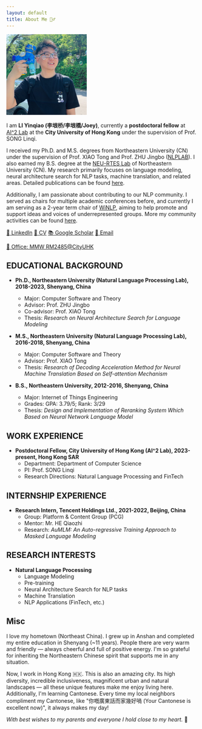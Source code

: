 ```yaml
---
layout: default
title: About Me 🙋‍♂️
---
```


<img src="/asset/pics/myself.jpeg" alt="Myself" width="212"/>

I am **LI Yinqiao (李垠桥/李垠橋/Joey)**, currently a **postdoctoral fellow** at [AI^2 Lab](https://sites.google.com/site/aisquaredlab/home?authuser=0) at the **City University of Hong Kong** under the supervision of Prof. SONG Linqi. 

I received my Ph.D. and M.S. degrees from Northeastern University (CN) under the supervision of Prof. XIAO Tong and Prof. ZHU Jingbo ([NLPLAB](http://team.neu.edu.cn/NEUNLPLab/zh_CN/index.htm)). I also earned my B.S. degree at the [NEU-RTES Lab](http://www.neu-rtes.org/index.php) of Northeastern University (CN). My research primarily focuses on language modeling, neural architecture search for NLP tasks, machine translation, and related areas. Detailed publications can be found [here](/Research). 

Additionally, I am passionate about contributing to our NLP community. I served as chairs for multiple academic conferences before, and currently I am serving as a 2-year term chair of [WiNLP](https://www.winlp.org), aiming to help promote and support ideas and voices of underrepresented groups. More my community activities can be found [here](/CommAct). 

 [💼 LinkedIn](https://www.linkedin.com/in/yinqiao-li-9b2050140/) [📑 CV](https://github.com/liyinqiao2012/myCV/raw/master/CV-YinqiaoLi.pdf)  [📚 Google Scholar](https://scholar.google.com/citations?user=8fz9hSUAAAAJ&hl=zh-TW) [📧 Email](mailto:li.yin.qiao.2012@hotmail.com) 

[📍 Office: MMW RM2485@CityUHK](https://maps.app.goo.gl/HgPAx2mx74pifwbr8)

## EDUCATIONAL BACKGROUND

- **Ph.D., Northeastern University (Natural Language Processing Lab), 2018-2023, Shenyang, China**
  - Major: Computer Software and Theory
  - Advisor: Prof. ZHU Jingbo
  - Co-advisor: Prof. XIAO Tong
  - Thesis: *Research on Neural Architecture Search for Language Modeling* 

- **M.S., Northeastern University (Natural Language Processing Lab), 2016-2018, Shenyang, China**
  - Major: Computer Software and Theory
  - Advisor: Prof. XIAO Tong
  - Thesis: *Research of Decoding Acceleration Method for Neural Machine Translation Based on Self-attention Mechanism* 

- **B.S., Northeastern University, 2012-2016, Shenyang, China**
  - Major: Internet of Things Engineering
  - Grades: GPA: 3.79/5; Rank: 3/29
  - Thesis: *Design and Implementation of Reranking System Which Based on Neural Network Language Model* 

## WORK EXPERIENCE 

- **Postdoctoral Fellow, City University of Hong Kong (AI^2 Lab), 2023-present, Hong Kong SAR**
  - Department: Department of Computer Science
  - PI: Prof. SONG Linqi
  - Research Directions: Natural Language Processing and FinTech

## INTERNSHIP EXPERIENCE

- **Research Intern, Tencent Holdings Ltd., 2021-2022, Beijing, China**
  - Group: Platform & Content Group (PCG)
  - Mentor: Mr. HE Qiaozhi
  - Research: *AuMLM: An Auto-regressive Training Approach to Masked Language Modeling*

## RESEARCH INTERESTS

- **Natural Language Processing**
  - Language Modeling
  - Pre-training
  - Neural Architecture Search for NLP tasks
  - Machine Translation
  - NLP Applications (FinTech, etc.)

## Misc

I love my hometown (Northeast China). I grew up in Anshan and completed my entire education in Shenyang  (~11 years). People there are very warm and friendly — always cheerful and full of positive energy. I'm so grateful for inheriting the Northeastern Chinese spirit that supports me in any situation.

Now, I work in Hong Kong 🇭🇰. This is also an amazing city. Its high diversity, incredible inclusiveness, magnificent urban and natural landscapes — all these unique features make me enjoy living here. Additionally, I'm learning Cantonese. Every time my local neighbors compliment my Cantonese, like "你嘅廣東話而家幾好喎 (Your Cantonese is excellent now)", it always makes my day!

*With best wishes to my parents and everyone I hold close to my heart.* 🤞
